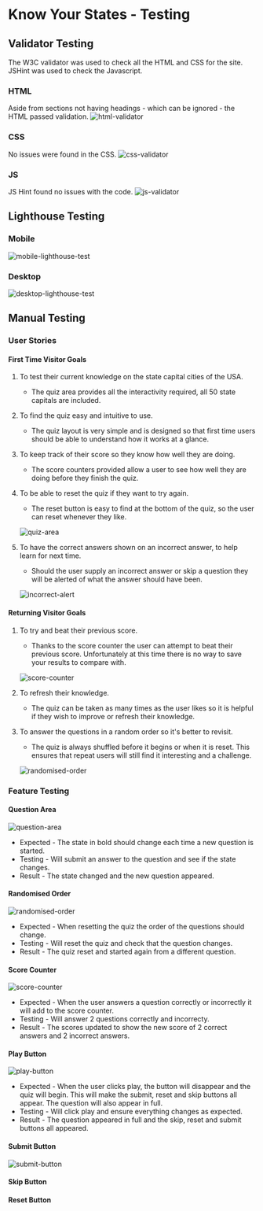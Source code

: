 # Know Your States - Testing

## Validator Testing

The W3C validator was used to check all the HTML and CSS for the site. JSHint was used to check the Javascript.

### HTML

Aside from sections not having headings - which can be ignored - the HTML passed validation.
![html-validator](assets/images/html-validator.jpg)

### CSS

No issues were found in the CSS.
![css-validator](assets/images/css-validator.jpg)

### JS

JS Hint found no issues with the code.
![js-validator](assets/images/js-validator.jpg)

## Lighthouse Testing 

### Mobile

![mobile-lighthouse-test](assets/images/mobile-lighthousev2.jpg)

### Desktop

![desktop-lighthouse-test](assets/images/desktop-lighthouse.jpg)

## Manual Testing

### User Stories

#### First Time Visitor Goals

1. To test their current knowledge on the state capital cities of the USA.
    - The quiz area provides all the interactivity required, all 50 state capitals are included.

2. To find the quiz easy and intuitive to use.
    - The quiz layout is very simple and is designed so that first time users should be able to understand how it works at a glance.

3. To keep track of their score so they know how well they are doing.
    - The score counters provided allow a user to see how well they are doing before they finish the quiz.

4. To be able to reset the quiz if they want to try again.
    - The reset button is easy to find at the bottom of the quiz, so the user can reset whenever they like.

    ![quiz-area](assets/images/feature-quiz-area2.jpg)

5. To have the correct answers shown on an incorrect answer, to help learn for next time.
    - Should the user supply an incorrect answer or skip a question they will be alerted of what the answer should have been.

    ![incorrect-alert](assets/images/feature-alert-box.jpg) 

#### Returning Visitor Goals

1. To try and beat their previous score.
    - Thanks to the score counter the user can attempt to beat their previous score. Unfortunately at this time there is no way to save your results to compare with.
    
    ![score-counter](assets/images/feature-score-counter.jpg)


2. To refresh their knowledge.
    - The quiz can be taken as many times as the user likes so it is helpful if they wish to improve or refresh their knowledge.

3. To answer the questions in a random order so it's better to revisit.
    - The quiz is always shuffled before it begins or when it is reset. This ensures that repeat users will still find it interesting and a challenge.

    ![randomised-order](assets/images/feature-randomised-order.jpg)

### Feature Testing

#### Question Area

![question-area](assets/images/feature-question-area.jpg)
- Expected - The state in bold should change each time a new question is started.
- Testing - Will submit an answer to the question and see if the state changes.
- Result - The state changed and the new question appeared.

#### Randomised Order

![randomised-order](assets/images/feature-randomised-order.jpg)
- Expected - When resetting the quiz the order of the questions should change.
- Testing - Will reset the quiz and check that the question changes.
- Result - The quiz reset and started again from a different question.

#### Score Counter

![score-counter](assets/images/feature-score-counter.jpg)
- Expected - When the user answers a question correctly or incorrectly it will add to the score counter.
- Testing - Will answer 2 questions correctly and incorrecty.
- Result - The scores updated to show the new score of 2 correct answers and 2 incorrect answers.

#### Play Button

![play-button](assets/images/feature-play-button.jpg)
- Expected - When the user clicks play, the button will disappear and the quiz will begin. This will make the submit, reset and skip buttons all appear. The question will also appear in full.
- Testing - Will click play and ensure everything changes as expected.
- Result - The question appeared in full and the skip, reset and submit buttons all appeared.

#### Submit Button

![submit-button](assets/images/feature-submit-button.jpg)

#### Skip Button

#### Reset Button


